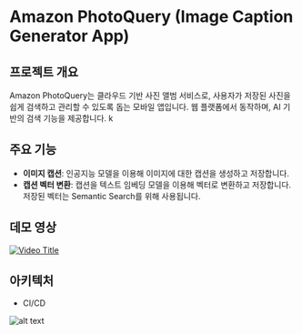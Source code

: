 # Amazon PhotoQuery (Image Caption Generator App)

## 프로젝트 개요

Amazon PhotoQuery는 클라우드 기반 사진 앨범 서비스로, 사용자가 저장된 사진을 쉽게 검색하고 관리할 수 있도록 돕는 모바일 앱입니다. 웹 플랫폼에서 동작하며, AI 기반의 검색 기능을 제공합니다.
k

## 주요 기능

- **이미지 캡션**: 인공지능 모델을 이용해 이미지에 대한 캡션을 생성하고 저장합니다.
- **캡션 벡터 변환**: 캡션을 텍스트 임베딩 모델을 이용해 벡터로 변환하고 저장합니다. 저장된 벡터는 Semantic Search를 위해 사용됩니다.

## 데모 영상

[![Video Title](http://img.youtube.com/vi/l_XaYF5AkM4/0.jpg)](https://www.youtube.com/watch?v=l_XaYF5AkM4 "Video Title")

## 아키텍처

- CI/CD  
  
![alt text](../../../Downloads/image_caption_cicd_pipeline.drawio.svg)